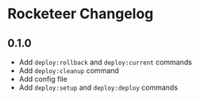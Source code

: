 # Rocketeer Changelog

0.1.0
-----

- Add `deploy:rollback` and `deploy:current` commands
- Add `deploy:cleanup` command
- Add config file
- Add `deploy:setup` and `deploy:deploy` commands